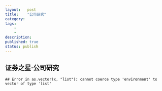 ```yaml
---
layout:   post
title:    "公司研究"
category:  
tags:     
    -  
    -   
description: 
published: true
status: publish
---
```

 
<base target=”_blank”/>
 

 
 
## 证券之星·公司研究
 

    ## Error in as.vector(x, "list"): cannot coerce type 'environment' to vector of type 'list'


